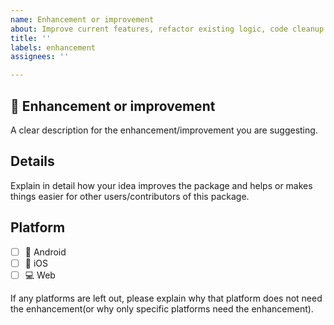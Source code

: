 ```yaml
---
name: Enhancement or improvement
about: Improve current features, refactor existing logic, code cleanup
title: ''
labels: enhancement
assignees: ''

---
```


## :wrench: Enhancement or improvement
A clear description for the enhancement/improvement you are suggesting.

## Details
Explain in detail how your idea improves the package and helps or makes things easier for other users/contributors of this package.

## Platform
- [ ] :robot: Android
- [ ] :iphone: iOS
- [ ] :computer: Web

If any platforms are left out, please explain why that platform does not need the enhancement(or why only specific platforms need the enhancement).
